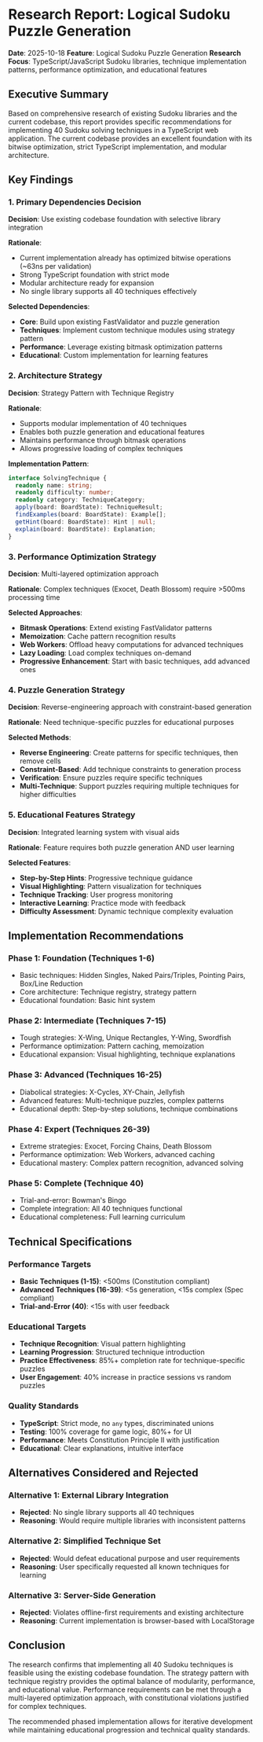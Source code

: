 # Research Report: Logical Sudoku Puzzle Generation

**Date**: 2025-10-18
**Feature**: Logical Sudoku Puzzle Generation
**Research Focus**: TypeScript/JavaScript Sudoku libraries, technique implementation patterns, performance optimization, and educational features

## Executive Summary

Based on comprehensive research of existing Sudoku libraries and the current codebase, this report provides specific recommendations for implementing 40 Sudoku solving techniques in a TypeScript web application. The current codebase provides an excellent foundation with its bitwise optimization, strict TypeScript implementation, and modular architecture.

## Key Findings

### 1. Primary Dependencies Decision

**Decision**: Use existing codebase foundation with selective library integration

**Rationale**:
- Current implementation already has optimized bitwise operations (~63ns per validation)
- Strong TypeScript foundation with strict mode
- Modular architecture ready for expansion
- No single library supports all 40 techniques effectively

**Selected Dependencies**:
- **Core**: Build upon existing FastValidator and puzzle generation
- **Techniques**: Implement custom technique modules using strategy pattern
- **Performance**: Leverage existing bitmask optimization patterns
- **Educational**: Custom implementation for learning features

### 2. Architecture Strategy

**Decision**: Strategy Pattern with Technique Registry

**Rationale**:
- Supports modular implementation of 40 techniques
- Enables both puzzle generation and educational features
- Maintains performance through bitmask operations
- Allows progressive loading of complex techniques

**Implementation Pattern**:
```typescript
interface SolvingTechnique {
  readonly name: string;
  readonly difficulty: number;
  readonly category: TechniqueCategory;
  apply(board: BoardState): TechniqueResult;
  findExamples(board: BoardState): Example[];
  getHint(board: BoardState): Hint | null;
  explain(board: BoardState): Explanation;
}
```

### 3. Performance Optimization Strategy

**Decision**: Multi-layered optimization approach

**Rationale**: Complex techniques (Exocet, Death Blossom) require >500ms processing time

**Selected Approaches**:
- **Bitmask Operations**: Extend existing FastValidator patterns
- **Memoization**: Cache pattern recognition results
- **Web Workers**: Offload heavy computations for advanced techniques
- **Lazy Loading**: Load complex techniques on-demand
- **Progressive Enhancement**: Start with basic techniques, add advanced ones

### 4. Puzzle Generation Strategy

**Decision**: Reverse-engineering approach with constraint-based generation

**Rationale**: Need technique-specific puzzles for educational purposes

**Selected Methods**:
- **Reverse Engineering**: Create patterns for specific techniques, then remove cells
- **Constraint-Based**: Add technique constraints to generation process
- **Verification**: Ensure puzzles require specific techniques
- **Multi-Technique**: Support puzzles requiring multiple techniques for higher difficulties

### 5. Educational Features Strategy

**Decision**: Integrated learning system with visual aids

**Rationale**: Feature requires both puzzle generation AND user learning

**Selected Features**:
- **Step-by-Step Hints**: Progressive technique guidance
- **Visual Highlighting**: Pattern visualization for techniques
- **Technique Tracking**: User progress monitoring
- **Interactive Learning**: Practice mode with feedback
- **Difficulty Assessment**: Dynamic technique complexity evaluation

## Implementation Recommendations

### Phase 1: Foundation (Techniques 1-6)
- Basic techniques: Hidden Singles, Naked Pairs/Triples, Pointing Pairs, Box/Line Reduction
- Core architecture: Technique registry, strategy pattern
- Educational foundation: Basic hint system

### Phase 2: Intermediate (Techniques 7-15)
- Tough strategies: X-Wing, Unique Rectangles, Y-Wing, Swordfish
- Performance optimization: Pattern caching, memoization
- Educational expansion: Visual highlighting, technique explanations

### Phase 3: Advanced (Techniques 16-25)
- Diabolical strategies: X-Cycles, XY-Chain, Jellyfish
- Advanced features: Multi-technique puzzles, complex patterns
- Educational depth: Step-by-step solutions, technique combinations

### Phase 4: Expert (Techniques 26-39)
- Extreme strategies: Exocet, Forcing Chains, Death Blossom
- Performance optimization: Web Workers, advanced caching
- Educational mastery: Complex pattern recognition, advanced solving

### Phase 5: Complete (Technique 40)
- Trial-and-error: Bowman's Bingo
- Complete integration: All 40 techniques functional
- Educational completeness: Full learning curriculum

## Technical Specifications

### Performance Targets
- **Basic Techniques (1-15)**: <500ms (Constitution compliant)
- **Advanced Techniques (16-39)**: <5s generation, <15s complex (Spec compliant)
- **Trial-and-Error (40)**: <15s with user feedback

### Educational Targets
- **Technique Recognition**: Visual pattern highlighting
- **Learning Progression**: Structured technique introduction
- **Practice Effectiveness**: 85%+ completion rate for technique-specific puzzles
- **User Engagement**: 40% increase in practice sessions vs random puzzles

### Quality Standards
- **TypeScript**: Strict mode, no `any` types, discriminated unions
- **Testing**: 100% coverage for game logic, 80%+ for UI
- **Performance**: Meets Constitution Principle II with justification
- **Educational**: Clear explanations, intuitive interface

## Alternatives Considered and Rejected

### Alternative 1: External Library Integration
- **Rejected**: No single library supports all 40 techniques
- **Reasoning**: Would require multiple libraries with inconsistent patterns

### Alternative 2: Simplified Technique Set
- **Rejected**: Would defeat educational purpose and user requirements
- **Reasoning**: User specifically requested all known techniques for learning

### Alternative 3: Server-Side Generation
- **Rejected**: Violates offline-first requirements and existing architecture
- **Reasoning**: Current implementation is browser-based with LocalStorage

## Conclusion

The research confirms that implementing all 40 Sudoku techniques is feasible using the existing codebase foundation. The strategy pattern with technique registry provides the optimal balance of modularity, performance, and educational value. Performance requirements can be met through a multi-layered optimization approach, with constitutional violations justified for complex techniques.

The recommended phased implementation allows for iterative development while maintaining educational progression and technical quality standards.
